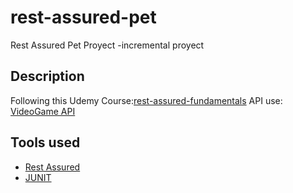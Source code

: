 # rest-assured-pet
Rest Assured Pet Proyect -incremental proyect

## Description

Following this Udemy Course:[rest-assured-fundamentals](https://www.udemy.com/course/rest-assured-fundamentals/)
API use: [VideoGame API](https://www.videogamedb.uk/swagger-ui/index.html )


## Tools used 
* [Rest Assured](https://rest-assured.io/ )
* [JUNIT](https://junit.org/junit4/)

